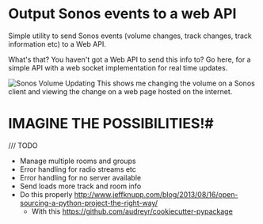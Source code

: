 # Output Sonos events to a web API #
Simple utility to send Sonos events (volume changes, track changes, track information etc) to a Web API.

What's that? You haven't got a Web API to send this info to? Go here, for a simple API with a web socket implementation for real time updates.

![Sonos Volume Updating](http://conradj.github.io/images/sonos.gif)
This shows me changing the volume on a Sonos client and viewing the change on a web page hosted on the internet.

# IMAGINE THE POSSIBILITIES!#

/// TODO
- Manage multiple rooms and groups
- Error handling for radio streams etc
- Error handling for no server available
- Send loads more track and room info
- Do this properly http://www.jeffknupp.com/blog/2013/08/16/open-sourcing-a-python-project-the-right-way/
    - With this https://github.com/audreyr/cookiecutter-pypackage
